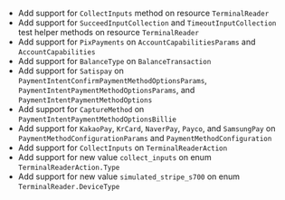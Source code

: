 * Add support for `CollectInputs` method on resource `TerminalReader`
* Add support for `SucceedInputCollection` and `TimeoutInputCollection` test helper methods on resource `TerminalReader`
* Add support for `PixPayments` on `AccountCapabilitiesParams` and `AccountCapabilities`
* Add support for `BalanceType` on `BalanceTransaction`
* Add support for `Satispay` on `PaymentIntentConfirmPaymentMethodOptionsParams`, `PaymentIntentPaymentMethodOptionsParams`, and `PaymentIntentPaymentMethodOptions`
* Add support for `CaptureMethod` on `PaymentIntentPaymentMethodOptionsBillie`
* Add support for `KakaoPay`, `KrCard`, `NaverPay`, `Payco`, and `SamsungPay` on `PaymentMethodConfigurationParams` and `PaymentMethodConfiguration`
* Add support for `CollectInputs` on `TerminalReaderAction`
* Add support for new value `collect_inputs` on enum `TerminalReaderAction.Type`
* Add support for new value `simulated_stripe_s700` on enum `TerminalReader.DeviceType`